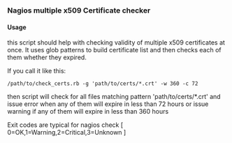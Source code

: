 ### Nagios multiple x509 Certificate checker ###

#### Usage ####
this script should help with checking validity of multiple x509
certificates at once. It uses glob patterns to build certificate list
and then checks each of them whether they expired.

If you call it like this:

```
/path/to/check_certs.rb -g 'path/to/certs/*.crt' -w 360 -c 72
```

then script will check for all files matching pattern
'path/to/certs/*.crt' and  issue error when any of them will expire in
less than 72 hours or issue warning if any of them will expire in less
than 360 hours 

Exit codes are typical for nagios check [ 0=OK,1=Warning,2=Critical,3=Unknown ]
